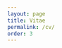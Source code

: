 ```yaml
---
layout: page
title: Vitae
permalink: /cv/
order: 3
---
```


<object data="https://sidharthmoktan.com/assets/cv_moktan.pdf" width="100%" height="700px" type='application/pdf'></object>